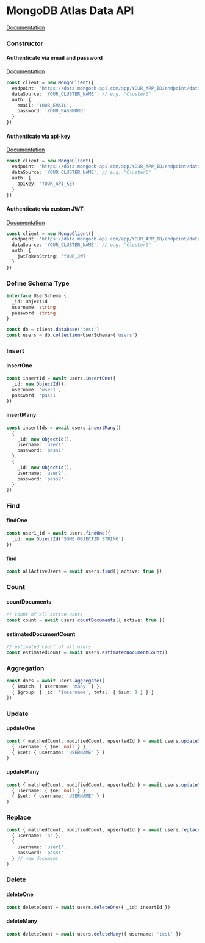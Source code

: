 # MongoDB Atlas Data API
[Documentation](https://www.mongodb.com/docs/atlas/app-services/data-api/openapi/)

### Constructor

#### Authenticate via email and password

[Documentation](https://www.mongodb.com/docs/atlas/app-services/authentication/email-password/#std-label-email-password-authentication)

```ts
const client = new MongoClient({
  endpoint: 'https://data.mongodb-api.com/app/YOUR_APP_ID/endpoint/data/v1',
  dataSource: 'YOUR_CLUSTER_NAME', // e.g. "Cluster0"
  auth: {
    email: 'YOUR_EMAIL',
    password: 'YOUR_PASSWORD'
  }
})
```

#### Authenticate via api-key

[Documentation](https://www.mongodb.com/docs/atlas/app-services/authentication/api-key/#std-label-api-key-authentication)

```ts
const client = new MongoClient({
  endpoint: 'https://data.mongodb-api.com/app/YOUR_APP_ID/endpoint/data/v1',
  dataSource: 'YOUR_CLUSTER_NAME', // e.g. "Cluster0"
  auth: {
    apiKey: 'YOUR_API_KEY'
  }
})
```

#### Authenticate via custom JWT

[Documentation](https://www.mongodb.com/docs/atlas/app-services/authentication/custom-jwt/#std-label-custom-jwt-authentication)

```ts
const client = new MongoClient({
  endpoint: 'https://data.mongodb-api.com/app/YOUR_APP_ID/endpoint/data/v1',
  dataSource: 'YOUR_CLUSTER_NAME', // e.g. "Cluster0"
  auth: {
    jwtTokenString: 'YOUR_JWT'
  }
})
```

### Define Schema Type

```ts
interface UserSchema {
  _id: ObjectId
  username: string
  password: string
}

const db = client.database('test')
const users = db.collection<UserSchema>('users')
```

### Insert

#### insertOne

```ts
const insertId = await users.insertOne({
  _id: new ObjectId(),
  username: 'user1',
  password: 'pass1'
})
```

#### insertMany

```ts
const insertIds = await users.insertMany([
  {
    _id: new ObjectId(),
    username: 'user1',
    password: 'pass1'
  },
  {
    _id: new ObjectId(),
    username: 'user2',
    password: 'pass2'
  }
])
```

### Find

#### findOne

```ts
const user1_id = await users.findOne({
  _id: new ObjectId('SOME OBJECTID STRING')
})
```

#### find

```ts
const allActiveUsers = await users.find({ active: true })
```

### Count

#### countDocuments

```ts
// count of all active users
const count = await users.countDocuments({ active: true })
```

#### estimatedDocumentCount

```ts
// estimated count of all users
const estimatedCount = await users.estimatedDocumentCount()
```

### Aggregation

```ts
const docs = await users.aggregate([
  { $match: { username: 'many' } },
  { $group: { _id: '$username', total: { $sum: 1 } } }
])
```

### Update

#### updateOne

```ts
const { matchedCount, modifiedCount, upsertedId } = await users.updateOne(
  { username: { $ne: null } },
  { $set: { username: 'USERNAME' } }
)
```

#### updateMany

```ts
const { matchedCount, modifiedCount, upsertedId } = await users.updateMany(
  { username: { $ne: null } },
  { $set: { username: 'USERNAME' } }
)
```

### Replace

```ts
const { matchedCount, modifiedCount, upsertedId } = await users.replaceOne(
  { username: 'a' },
  {
    username: 'user1',
    password: 'pass1'
  } // new document
)
```

### Delete

#### deleteOne

```ts
const deleteCount = await users.deleteOne({ _id: insertId })
```

#### deleteMany

```ts
const deleteCount = await users.deleteMany({ username: 'test' })
```
